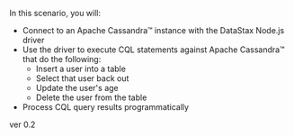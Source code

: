 In this scenario, you will:

* Connect to an Apache Cassandra™ instance with the DataStax Node.js driver
* Use the driver to execute CQL statements against Apache Cassandra™ that do the following:
  * Insert a user into a table
  * Select that user back out
  * Update the user's age
  * Delete the user from the table
* Process CQL query results programmatically

ver 0.2
